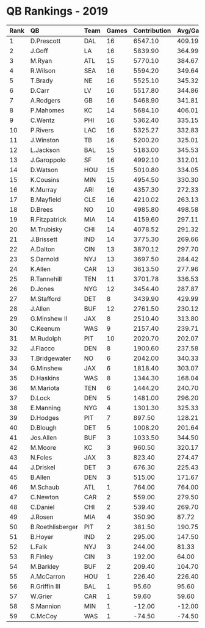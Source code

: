 # QB Rankings - 2019

| Rank | QB               | Team | Games | Contribution | Avg/Game | Normalized |
| :----| :----------------| :----| :-----| :------------| :--------| :----------|
| 1    | D.Prescott       | DAL  | 16    | 6547.10      | 409.19   | 83.12      |
| 2    | J.Goff           | LA   | 16    | 5839.90      | 364.99   | 77.40      |
| 3    | M.Ryan           | ATL  | 15    | 5770.10      | 384.67   | 75.64      |
| 4    | R.Wilson         | SEA  | 16    | 5594.20      | 349.64   | 75.41      |
| 5    | T.Brady          | NE   | 16    | 5525.10      | 345.32   | 74.85      |
| 6    | D.Carr           | LV   | 16    | 5517.80      | 344.86   | 74.79      |
| 7    | A.Rodgers        | GB   | 16    | 5468.90      | 341.81   | 74.39      |
| 8    | P.Mahomes        | KC   | 14    | 5684.10      | 406.01   | 73.74      |
| 9    | C.Wentz          | PHI  | 16    | 5362.40      | 335.15   | 73.53      |
| 10   | P.Rivers         | LAC  | 16    | 5325.27      | 332.83   | 73.23      |
| 11   | J.Winston        | TB   | 16    | 5200.20      | 325.01   | 72.22      |
| 12   | L.Jackson        | BAL  | 15    | 5183.00      | 345.53   | 71.01      |
| 13   | J.Garoppolo      | SF   | 16    | 4992.10      | 312.01   | 70.54      |
| 14   | D.Watson         | HOU  | 15    | 5010.80      | 334.05   | 69.65      |
| 15   | K.Cousins        | MIN  | 15    | 4954.50      | 330.30   | 69.21      |
| 16   | K.Murray         | ARI  | 16    | 4357.30      | 272.33   | 65.40      |
| 17   | B.Mayfield       | CLE  | 16    | 4210.02      | 263.13   | 64.21      |
| 18   | D.Brees          | NO   | 10    | 4985.80      | 498.58   | 63.57      |
| 19   | R.Fitzpatrick    | MIA  | 14    | 4159.60      | 297.11   | 62.05      |
| 20   | M.Trubisky       | CHI  | 14    | 4078.52      | 291.32   | 61.42      |
| 21   | J.Brissett       | IND  | 14    | 3775.30      | 269.66   | 59.10      |
| 22   | A.Dalton         | CIN  | 13    | 3870.12      | 297.70   | 58.96      |
| 23   | S.Darnold        | NYJ  | 13    | 3697.50      | 284.42   | 57.67      |
| 24   | K.Allen          | CAR  | 13    | 3613.50      | 277.96   | 57.05      |
| 25   | R.Tannehill      | TEN  | 11    | 3701.78      | 336.53   | 55.92      |
| 26   | D.Jones          | NYG  | 12    | 3454.40      | 287.87   | 55.05      |
| 27   | M.Stafford       | DET  | 8     | 3439.90      | 429.99   | 51.23      |
| 28   | J.Allen          | BUF  | 12    | 2761.50      | 230.12   | 50.05      |
| 29   | G.Minshew II     | JAX  | 8     | 2510.40      | 313.80   | 45.53      |
| 30   | C.Keenum         | WAS  | 9     | 2157.40      | 239.71   | 44.00      |
| 31   | M.Rudolph        | PIT  | 10    | 2020.70      | 202.07   | 43.68      |
| 32   | J.Flacco         | DEN  | 8     | 1900.60      | 237.58   | 41.79      |
| 33   | T.Bridgewater    | NO   | 6     | 2042.00      | 340.33   | 41.30      |
| 34   | G.Minshew        | JAX  | 6     | 1818.40      | 303.07   | 40.07      |
| 35   | D.Haskins        | WAS  | 8     | 1344.30      | 168.04   | 38.38      |
| 36   | M.Mariota        | TEN  | 6     | 1444.20      | 240.70   | 38.03      |
| 37   | D.Lock           | DEN  | 5     | 1481.00      | 296.20   | 37.66      |
| 38   | E.Manning        | NYG  | 4     | 1301.30      | 325.33   | 36.18      |
| 39   | D.Hodges         | PIT  | 7     | 897.50       | 128.21   | 35.35      |
| 40   | D.Blough         | DET  | 5     | 1008.20      | 201.64   | 35.26      |
| 41   | Jos.Allen        | BUF  | 3     | 1033.50      | 344.50   | 34.41      |
| 42   | M.Moore          | KC   | 3     | 960.50       | 320.17   | 34.11      |
| 43   | N.Foles          | JAX  | 3     | 823.40       | 274.47   | 33.54      |
| 44   | J.Driskel        | DET  | 3     | 676.30       | 225.43   | 32.93      |
| 45   | B.Allen          | DEN  | 3     | 515.00       | 171.67   | 32.27      |
| 46   | M.Schaub         | ATL  | 1     | 764.00       | 764.00   | 32.17      |
| 47   | C.Newton         | CAR  | 2     | 559.00       | 279.50   | 32.10      |
| 48   | C.Daniel         | CHI  | 2     | 539.40       | 269.70   | 32.03      |
| 49   | J.Rosen          | MIA  | 4     | 350.90       | 87.72    | 31.76      |
| 50   | B.Roethlisberger | PIT  | 2     | 381.50       | 190.75   | 31.48      |
| 51   | B.Hoyer          | IND  | 2     | 295.00       | 147.50   | 31.17      |
| 52   | L.Falk           | NYJ  | 3     | 244.00       | 81.33    | 31.14      |
| 53   | R.Finley         | CIN  | 3     | 192.00       | 64.00    | 30.93      |
| 54   | M.Barkley        | BUF  | 2     | 209.40       | 104.70   | 30.87      |
| 55   | A.McCarron       | HOU  | 1     | 226.40       | 226.40   | 30.74      |
| 56   | R.Griffin III    | BAL  | 1     | 95.60        | 95.60    | 30.39      |
| 57   | W.Grier          | CAR  | 1     | 59.60        | 59.60    | 30.29      |
| 58   | S.Mannion        | MIN  | 1     | -12.00       | -12.00   | 30.10      |
| 59   | C.McCoy          | WAS  | 1     | -74.50       | -74.50   | 29.93      |

